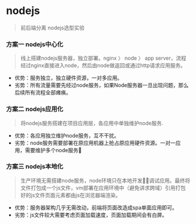 # nodejs
> 前后端分离 nodejs选型实验

### 方案一 nodejs中心化
> 线上搭建nodejs服务器，独立部署。nginx 〉 node 〉 app server，流程经过nginx直接进入node，然后由node做返回或通过http请求应用服务。

- 优势：服务独立，独立硬件资源，一对多应用。
- 劣势：所有流量需要先经过node服务，如果Node服务器一旦出现问题，那么后续所有流程全部瘫痪。

### 方案二 nodejs应用化
> 将nodejs服务搭建在项目应用层，各应用中单独维护node服务.

- 优势：各应用独立维护node服务，互不干扰。
- 劣势：node服务需要部署在原应用机器上抢占原应用硬件资源。一对一应用，需要维护多个node服务

### 方案三 nodejs本地化
> 生产环境无需搭建node服务，node环境只在本地开发调试应用。最终将文件打包成一个js文件，vm部署在应用环境中（避免讲求跨域）引用打包好的js文件页面元素都由js在浏览器端渲染。

- 优势：服务器架构几乎无需改动，前端将页面改造成spa单面应用即可。
- 劣势：js文件较大需要考虑页面加载速度，页面加载期间会有白屏。

